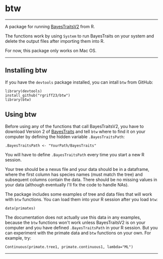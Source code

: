 # btw

___

A package for running [BayesTraitsV2](http://www.evolution.rdg.ac.uk/BayesTraits.html) from R. 

The functions work by using `System` to run BayesTraits on your system and delete the output files after importing them into R.

For now, this package only works on Mac OS. 

___

## Installing btw

If you have the `devtools` package installed, you can intall `btw` from GitHub:

```
library(devtools)
install_github("rgriff23/btw")
library(btw)
```

## Using btw

Before using any of the functions that call BayesTraitsV2, you have to download Version 2 of [BayesTraits](http://www.evolution.rdg.ac.uk/BayesTraits.html) and tell `btw` where to find it on your computer by defining the hidden variable `.BayesTraitsPath`:

```
.BayesTraitsPath <- "YourPath/BayesTraits"
```

You will have to define `.BayesTraitsPath` every time you start a new R session. 

Your tree should be a nexus file and your data should be in a dataframe, where the first column has species names (must match the tree) and subsequent columns contain the data. There should be no missing values in your data (although eventually I'll fix the code to handle NAs).

The package includes some examples of tree and data files that will work with `btw` functions. You can load them into your R session after you load `btw`:

```
data(primates)
```

The documentation does not actually use this data in any examples, because the `btw` functions won't work unless BayesTraitsV2 is on your computer and you have defined `.BayesTraitsPath` in your R session. But you can experiment with the primate data and `btw` functions on your own. For example, try:

```
Continuous(primate.tree1, primate.continuous1, lambda="ML")
```

___

